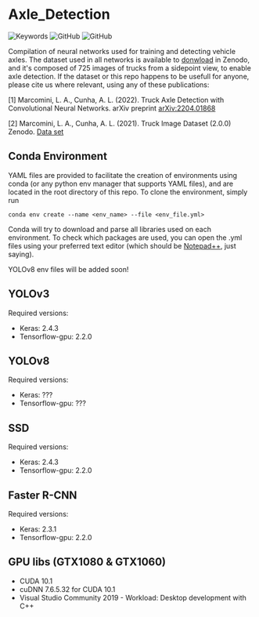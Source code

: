 # Axle_Detection

![Keywords](https://img.shields.io/badge/Keywords-Neural%20Networks%2C%20Python%2C%20Transport%20Engineering-blueviolet?style=flat-square) ![GitHub](https://img.shields.io/github/license/leandromarcomini/Axle_Detection?style=flat-square) ![GitHub](https://img.shields.io/github/languages/top/leandromarcomini/Axle_Detection?style=flat-square)


Compilation of neural networks used for training and detecting vehicle axles. The dataset used in all networks is available to [donwload](https://doi.org/10.5281/zenodo.5744737) in Zenodo, and it's composed of 725 images of trucks from a sidepoint view, to enable axle detection. If the dataset or this repo happens to be usefull for anyone, please cite us where relevant, using any of these publications:

<a id="1">[1]</a> 
Marcomini, L. A., Cunha, A. L. (2022). 
Truck Axle Detection with Convolutional Neural Networks.
arXiv preprint [arXiv:2204.01868](https://arxiv.org/abs/2204.01868)

<a id="2">[2]</a> 
Marcomini, L. A., Cunha, A. L. (2021).
Truck Image Dataset (2.0.0)
Zenodo. [Data set](https://doi.org/10.5281/zenodo.5744736)


## Conda Environment
YAML files are provided to facilitate the creation of environments using conda (or any python env manager that supports YAML files), and are located in the root directory of this repo. To clone the environment, simply run

```
conda env create --name <env_name> --file <env_file.yml>
```

Conda will try to download and parse all libraries used on each environment. To check which packages are used, you can open the .yml files using your preferred text editor (which should be [Notepad++](https://notepad-plus-plus.org/downloads/), just saying).

YOLOv8 env files will be added soon!

## YOLOv3

Required versions:
- Keras: 2.4.3
- Tensorflow-gpu: 2.2.0


## YOLOv8

Required versions:
- Keras: ???
- Tensorflow-gpu: ???


## SSD

Required versions:
- Keras: 2.4.3
- Tensorflow-gpu: 2.2.0


## Faster R-CNN

Required versions:
- Keras: 2.3.1
- Tensorflow-gpu: 2.2.0


## GPU libs (GTX1080 & GTX1060)
- CUDA 10.1
- cuDNN 7.6.5.32 for CUDA 10.1
- Visual Studio Community 2019 - Workload: Desktop development with C++

